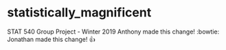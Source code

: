 # statistically_magnificent
STAT 540 Group Project - Winter 2019
Anthony made this change! :bowtie:
Jonathan made this change! :thumbsup: